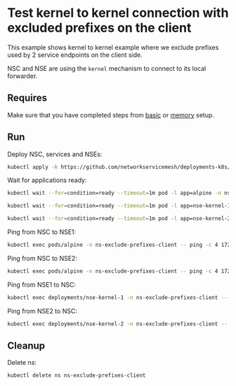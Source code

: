 # Test kernel to kernel connection with excluded prefixes on the client

This example shows kernel to kernel example where we exclude prefixes used by 2 service endpoints on the client side. 

NSC and NSE are using the `kernel` mechanism to connect to its local forwarder.

## Requires

Make sure that you have completed steps from [basic](../../basic) or [memory](../../memory) setup.

## Run

Deploy NSC, services and NSEs:
```bash
kubectl apply -k https://github.com/networkservicemesh/deployments-k8s/examples/features/exclude-prefixes-client?ref=b2f2ea6b31619ec5b249b8a0322afb6d769632ee
```

Wait for applications ready:
```bash
kubectl wait --for=condition=ready --timeout=1m pod -l app=alpine -n ns-exclude-prefixes-client
```
```bash
kubectl wait --for=condition=ready --timeout=1m pod -l app=nse-kernel-1 -n ns-exclude-prefixes-client
```
```bash
kubectl wait --for=condition=ready --timeout=1m pod -l app=nse-kernel-2 -n ns-exclude-prefixes-client
```

Ping from NSC to NSE1:
```bash
kubectl exec pods/alpine -n ns-exclude-prefixes-client -- ping -c 4 172.16.1.96
```

Ping from NSC to NSE2:
```bash
kubectl exec pods/alpine -n ns-exclude-prefixes-client -- ping -c 4 172.16.1.98
```

Ping from NSE1 to NSC:
```bash
kubectl exec deployments/nse-kernel-1 -n ns-exclude-prefixes-client -- ping -c 4 172.16.1.97
```

Ping from NSE2 to NSC:
```bash
kubectl exec deployments/nse-kernel-2 -n ns-exclude-prefixes-client -- ping -c 4 172.16.1.99
```

## Cleanup

Delete ns:
```bash
kubectl delete ns ns-exclude-prefixes-client
```

